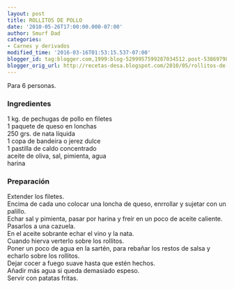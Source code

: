 ```yaml
---
layout: post
title: ROLLITOS DE POLLO
date: '2010-05-26T17:00:00.000-07:00'
author: Smurf Dad
categories:
- Carnes y derivados
modified_time: '2016-03-16T01:53:15.537-07:00'
blogger_id: tag:blogger.com,1999:blog-5299957599287034512.post-5386979874752345805
blogger_orig_url: http://recetas-desa.blogspot.com/2010/05/rollitos-de-pollo.html
---
```


Para 6 personas.<br><h3>Ingredientes</h3><p>1 kg. de pechugas de pollo en filetes<br/>1 paquete de queso en lonchas<br/>250 grs. de nata l&iacute;quida<br/>1 copa de bandeira o jerez dulce<br/>1 pastilla de caldo concentrado<br/>aceite de oliva, sal, pimienta, agua<br/>harina</p><h3>Preparaci&oacute;n</h3><p>Extender los filetes.<br/>Encima de cada uno colocar una loncha de queso, enrrollar y sujetar con un palillo.<br/>Echar sal y pimienta, pasar por harina y fre&iacute;r en un poco de aceite caliente.<br/>Pasarlos a una cazuela.<br/>En el aceite sobrante echar el vino y la nata.<br/>Cuando hierva verterlo sobre los rollitos.<br/>Poner un poco de agua en la sart&eacute;n, para reba&ntilde;ar los restos de salsa y echarlo sobre los rollitos.<br/>Dejar cocer a fuego suave hasta que est&eacute;n hechos.<br/>A&ntilde;adir m&aacute;s agua si queda demasiado espeso.<br/>Servir con patatas fritas.</p>